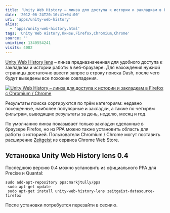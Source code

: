 ```yaml
---
title: 'Unity Web History – линза для доступа к истории и закладкам в Firefox c Chromium / Chrome'
date: '2012-06-24T20:10:41+04:00'
uri: 'apps/unity-web-history'
alias: 
  - 'apps/unity-web-history.html'
tags: 'Unity Web History,Линзы,Firefox,Chromium,Chrome'
source: ''
unixtime: 1340554241
visits: 4082
---
```

[Unity Web History lens](https://launchpad.net/unity-web-history-lens) – линза предназначенная для удобного доступа к закладкам и истории работы в веб-браузере. Для нахождения нужной страницы достаточно ввести запрос в строку поиска Dash, после чего будут выведены все похожие совпадения.

[![Unity Web History – линза для доступа к истории и закладкам в Firefox c Chromium / Chrome](img/2012/06/24/20-00/unity-web-history-7433058368-o.jpg)](img/2012/06/24/20-00/unity-web-history-7433058368-o.jpg)

Результаты поиска сортируются по трём категориям: недавно посещённые, наиболее популярные и закладки, а также по четырём фильтрам, выводящие результаты за день, неделю, месяц и год.

По умолчанию линза показывает только закладки сделанные в браузере Firefox, но из PPA можно также установить область для работы с историей. Пользователи Chromium / Chrome могут поставить расширение [Zeitgeist](https://chrome.google.com/webstore/search/zeitgeist) из сервиса Chrome Web Store.

## Установка Unity Web History lens 0.4

Последнюю версию 0.4 можно установить из официального PPA для Precise и Quantal:

```
sudo add-apt-repository ppa:markjtully/ppa
 sudo apt-get update
 sudo apt-get install unity-web-history-lens zeitgeist-datasource-firefox
```

После установки потребуется перезайти в сесиию.
